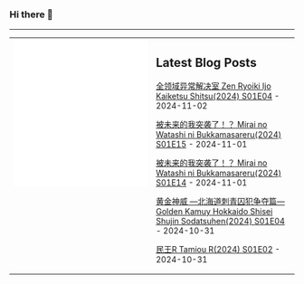 ### Hi there 👋

<!--
**etng/etng** is a ✨ _special_ ✨ repository because its `README.md` (this file) appears on your GitHub profile.

Here are some ideas to get you started:

- 🔭 I’m currently working on ...
- 🌱 I’m currently learning ...
- 👯 I’m looking to collaborate on ...
- 🤔 I’m looking for help with ...
- 💬 Ask me about ...
- 📫 How to reach me: ...
- 😄 Pronouns: ...
- ⚡ Fun fact: ...
-->


---

<table>
<tr>
<td valign="top" width="50%">
<img src="metrics.svg" alt="Metric" />
</td>
<td valign="top" width="50%">

## Latest Blog Posts
<!-- blog start -->
[全领域异常解决室 Zen Ryoiki Ijo Kaiketsu Shitsu(2024) S01E04](http://www.fanxinzhui.com/rr/2588#S01E04) - 2024-11-02

[被未来的我突袭了！？ Mirai no Watashi ni Bukkamasareru(2024) S01E15](http://www.fanxinzhui.com/rr/2586#S01E15) - 2024-11-01

[被未来的我突袭了！？ Mirai no Watashi ni Bukkamasareru(2024) S01E14](http://www.fanxinzhui.com/rr/2586#S01E14) - 2024-11-01

[黄金神威 —北海道刺青囚犯争夺篇— Golden Kamuy Hokkaido Shisei Shujin Sodatsuhen(2024) S01E04](http://www.fanxinzhui.com/rr/2587#S01E04) - 2024-10-31

[民王R Tamiou R(2024) S01E02](http://www.fanxinzhui.com/rr/2594#S01E02) - 2024-10-31
<!-- blog end -->

</td></tr></table>

